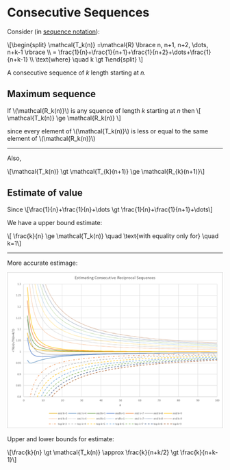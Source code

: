 # Consecutive Sequences

Consider (in [sequence notation](seq.md)):

\\[\begin{split} \mathcal{T\_k(n)} =\mathcal{R} \lbrace n, n+1, n+2, \dots, n+k-1 \rbrace \\\\ = \frac{1}{n}+\frac{1}{n+1}+\frac{1}{n+2}+\dots+\frac{1}{n+k-1}  \\\\ \text{where} \quad k \gt 1\end{split} \\]

A consecutive sequence of *k* length starting at *n.*

## Maximum sequence

If \\(\mathcal{R\_k(n)}\\) is any squence of length *k* starting at *n* then
\\[ \mathcal{T\_k(n)} \ge \mathcal{R\_k(n)} \\]

since every element of \\(\mathcal{T\_k(n)}\\) is less or equal to the same element of \\(\mathcal{R\_k(n)}\\)

---

Also,

\\[\mathcal{T\_k(n)} \gt \mathcal{T\_{k}(n+1)} \ge \mathcal{R\_{k}(n+1)}\\]

## Estimate of value

Since
\\[\frac{1}{n}+\frac{1}{n}+\dots \gt \frac{1}{n}+\frac{1}{n+1}+\dots\\]

We have a upper bound estimate:

\\[ \frac{k}{n} \ge \mathcal{T\_k(n)} \quad \text{with equality only for} \\quad k=1\\] 

----
More accurate estimage:

![](images/Tk_estimate.png)

Upper and lower bounds for estimate:

\\[\frac{k}{n} \gt \mathcal{T\_k(n)} \approx \frac{k}{n+k/2} \gt \frac{k}{n+k-1}\\]